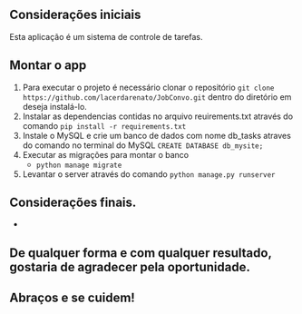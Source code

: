 ## Considerações iniciais

Esta aplicação é um sistema de controle de tarefas.

## Montar o app

1. Para executar o projeto é necessário clonar o repositório `git clone https://github.com/lacerdarenato/JobConvo.git` dentro do diretório em deseja instalá-lo.
2. Instalar as dependencias contidas no arquivo reuirements.txt através do comando `pip install -r requirements.txt`
3. Instale o MySQL e crie um banco de dados com nome db_tasks atraves do comando no terminal do MySQL  `CREATE DATABASE db_mysite;` 
4. Executar as migrações para montar o banco
   - `python manage migrate`
5. Levantar o server através do comando `python manage.py runserver` 



## Considerações finais.

- 


## De qualquer forma e com qualquer resultado, gostaria de agradecer pela oportunidade. 
## Abraços e se cuidem!